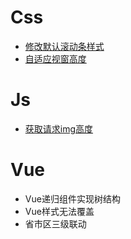 # Css
* [修改默认滚动条样式](./css/scrollBarStyle.html)
* [自适应视窗高度](./css/adaptiveWindowHeight.html)

# Js
* [获取请求img高度](./js/getImgHeight.html)

# Vue
* Vue递归组件实现树结构
* Vue样式无法覆盖
* 省市区三级联动
